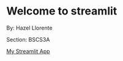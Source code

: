 # Welcome to streamlit

By: Hazel Llorente

Section: BSCS3A

[My Streamlit App](https://fantastic-carnival-7vw4q4444pjfw699-8501.app.github.dev/)
